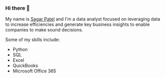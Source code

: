 ### Hi there 👋

My name is [Sagar Patel](https://www.linkedin.com/in/sagarpatel9001/) and I'm a data analyst focused on leveraging data to increase efficiencies and generate key business insights to enable companies to make sound decisions.

Some of my skills include:
- Python
- SQL
- Excel
- QuickBooks
- Microsoft Office 365


<!-- I'm a data analyst focused on building stronger collaborations with UR and other player centric roles, to better understand the player base and find new ways to harness consumer data to answer research questions and deliver insights within the games industry.
-->

<!--
**Autonomousse/Autonomousse** is a ✨ _special_ ✨ repository because its `README.md` (this file) appears on your GitHub profile.

Here are some ideas to get you started:

- 🔭 I’m currently working on ...
- 🌱 I’m currently learning ...
- 👯 I’m looking to collaborate on ...
- 🤔 I’m looking for help with ...
- 💬 Ask me about ...
- 📫 How to reach me: ...
- 😄 Pronouns: ...
- ⚡ Fun fact: ...
-->
